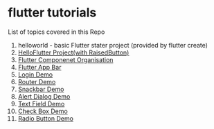 # flutter tutorials

 List of topics covered in this Repo
    
1. helloworld - basic Flutter stater project (provided by flutter create)
2. [HelloFlutter Project(with RaisedButton)](https://github.com/amaan75/flutter_tuts/tree/master/flutter_starter)
3. [Flutter Componenet Organisation](https://github.com/amaan75/flutter_tuts/tree/master/flutter2)
4. [Flutter App Bar](https://github.com/amaan75/flutter_tuts/tree/master/flutter_app_bar)
5. [Login Demo](https://github.com/amaan75/flutter_tuts/tree/master/login_demo)
6. [Router Demo](https://github.com/amaan75/flutter_tuts/tree/master/router_demo)
7. [Snackbar Demo](https://github.com/amaan75/flutter_tuts/tree/master/snackbar_demo)
8. [Alert Dialog Demo](https://github.com/amaan75/flutter_tuts/tree/master/alert_dialog_demo)
9. [Text Field Demo](https://github.com/amaan75/flutter_tuts/tree/master/text_field_demo)
10. [Check Box Demo](https://github.com/amaan75/flutter_tuts/tree/master/checkbox_demo)
10. [Radio Button Demo](https://github.com/amaan75/flutter_tuts/tree/master/radio_button_demo)
